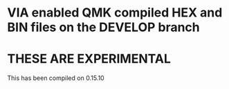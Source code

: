 # VIA enabled QMK compiled HEX and BIN files on the DEVELOP branch

# THESE ARE EXPERIMENTAL 

 This has been compiled on 0.15.10
